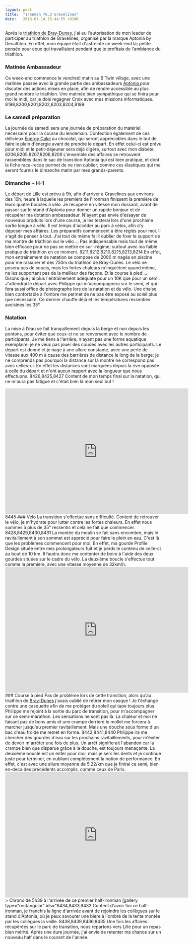 ```yaml
---
layout: post
title:  "Ironman 70.3 Gravelines"
date:   2018-07-14 15:44:55 +0100
---
```

Après le <a href="http://twomoulins.fr/triathlon-braydunes/">triathlon de Bray-Dunes</a>, j'ai eu l'autorisation de mon leader de participer au triathlon de Gravelines, organisé par la marque Aptonia by Decathlon. En effet, mon équipe était d'astreinte ce week-end là; petite pensée pour ceux qui travaillaient pendant que je profitais de l'ambiance du triathlon.

### Matinée Ambassadeur
Ce week-end commence le vendredi matin au B'Twin village, avec une matinée passée avec la grande partie des ambassadeurs <a href="https://www.decathlon.fr/sport/c0-nutrition-sportive/_/N-rinoim" target="_blank" rel="noopener">Aptonia  </a>pour discuter des actions mises en place, afin de rendre accessible au plus grand nombre le triathlon. Une matinée bien sympathique qui se finira pour moi le midi, car je dois regagner Croix avec mes missions informatiques.
8198,8200,8201,8202,8203,8204,8199
### Le samedi préparation
La journée du samedi sera une journée de préparation du matériel nécessaire pour la course du lendemain. Confection également de ces délicieux <a href="https://www.decathlon.fr/energy-cake-chocolat-3x100g-id_8408970.html" target="_blank" rel="noopener">Energy Cake</a> au chocolat, qui seront appréciables dans le but de faire le plein d'énergie avant de prendre le départ. En effet celui-ci est prévu pour midi et le petit-déjeuner sera déjà digéré, surtout avec mon diabète.
8206,8205,8207,8208,8209
L'ensemble des affaires se retrouvent rassemblées dans le sac de transition Aptonia qui est bien pratique, et dont la fiche race-recap permet de ne rien oublier; comme ces élastiques qui me seront fournis le dimanche matin par mes grands-parents.

### Dimanche ~ H-1
Le départ de Lille est prévu à 9h, afin d'arriver à Gravelines aux environs des 10h; heure à laquelle les premiers de l'Ironman finissent la première de leurs quatre boucles à vélo.
Je récupère en vitesse mon dossard, avant de passer sur le stand d'Aptonia pour donner un rapide bonjour et de récupérer ma dotation ambassadeur. N'ayant pas envie d'essayer de nouveaux produits lors d'une course, je les testerai lors d'une prochaine sortie longue à vélo.
Il est temps d'accéder au parc à vélos, afin d'y déposer mes affaires. Les préparatifs commencent à être réglés pour moi. Il s'agit de penser à tout. J'ai tout de même failli oublier de fixer le support de ma montre de triathlon sur le vélo ... Pas indispensable mais tout de même bien efficace pour ne pas se mettre en sur -régime; surtout avec ma faible pratique de triathlon en ce moment.
8211,8212,8210,8215,8213,8214
En effet, mon entrainement de natation se compose de  2000 m nagés en piscine pour me rassurer et des 750m du triathlon de Bray-Dunes.
Le vélo ne posera pas de soucis, mais les fortes chaleurs m'inquiètent quand même, ne les supportant pas de la meilleur des façons. Et la course à pied ... Disons que j'ai plus l'entraînement adéquate pour un 10K que pour un semi.
J'attendrai le départ avec Philippe qui m'accompagnera sur le semi, et qui fera aussi office de photographe lors de la natation et du vélo. Une chaise bien confortable à l'ombre me permet de ne pas être exposé au soleil plus que nécessaire. Ce dernier chauffe déjà et les températures ressenties avoisines les 35°.

### Natation
La mise à l'eau se fait tranquillement depuis la berge et non depuis les pontons, pour éviter que ceux-ci ne se renversent avec le nombre de participants.
Je me tiens à l'arrière, n'ayant pas une forme aquatique exemplaire; je ne veux pas jouer des coudes avec les autres participants.
Le départ est donné et je nage à une allure constante, avec une perte de vitesse aux 400 m à cause des barrières de distance le long de la berge; je ne comprends pas pourquoi la distance sur la montre ne correspond pas avec celles-ci. En effet les distances sont marquées depuis la rive opposée à celle du départ et n'ont aucun rapport avec la longueur que nous effectuons.
8426,8425,8427
Content de mon temps final sur la natation, qui ne m'aura pas fatigué et c'était bien là mon seul but !

<center><iframe src="https://www.strava.com/activities/1674453233/embed/a5aa1ef5b33834b9a335a06b45c2b2e2cccc22c7" width="590" height="405" frameborder="0" scrolling="no"></iframe></center>
8445
### Vélo
La transition s'effectue sans difficulté. Content de retrouver le vélo, je m'hydrate pour lutter contre les fortes chaleurs. En effet nous sommes à plus de 35° ressentis et cela ne fait que commencer.
8428,8429,8430,8431
La montée du moulin se fait sans encombre, mais le ravitaillement à son sommet est apprécié pour faire le plein en eau. C'est là que les problèmes commencent pour moi. En effet, ma gourde Profile Design située entre mes prolongateurs fuit et je perds le contenu de celle-ci au bout de 10 km. Il faudra donc me contenter de boire à l'aide des deux gourdes situées sur le cadre du vélo.
La deuxième boucle s'effectue tout comme la première, avec une vitesse moyenne de 32km/h.

<center><iframe src="https://www.strava.com/activities/1674453571/embed/18182ea5e5096b539d6050832a59941dff8fc267" width="590" height="405" frameborder="0" scrolling="no" data-mce-fragment="1"></iframe></center>
### Course à pied
Pas de problème lors de cette transition, alors qu'au triathlon de <a href="http://twomoulins.fr/triathlon-braydunes/">Bray-Dunes</a> j'avais oublié de retirer mon casque ! Je l'échange contre une casquette afin de me protéger du soleil qui tape toujours plus.
Philippe me rejoint à la sortie du parc de transition, pour m'accompagner sur ce semi-marathon. Les sensations ne sont pas là. La chaleur et moi ne faisant pas de bons amis et une crampe derrière le mollet me forcera à marcher jusqu'au premier ravitaillement. Mais une douche sous forme d'un bac d'eau froide me remet en forme.
8442,8441,8440
Philippe ira me chercher des gourdes d'eau sur les prochains ravitaillements, pour m'éviter de devoir m'arrêter une fois de plus. Un arrêt signifierait l'abandon car la crampe bien que disparue grâce à la douche, est toujours menaçante.
La deuxième boucle est un enfer pour moi, mais je sers les dents et je continue juste pour terminer, en oubliant complètement la notion de performance. En effet, c'est avec une allure moyenne de 5.22/km que je finirai ce semi, bien en-deca des précédents accomplis, comme ceux de Paris.

<center><iframe src="https://www.strava.com/activities/1676206410/embed/d9ec64b2c051e59a62f3c8401a1585473dfa6ed6" width="590" height="405" frameborder="0" scrolling="no" data-mce-fragment="1"></iframe></center>
> Chrono de 5h39 à l'arrivée de ce premier half-ironman
[gallery type="rectangular" ids="8434,8433,8432
Content d'avoir fini ce half-ironman, je franchis la ligne d'arrivée avant de rejoindre les collègues sur le stand d'Aptonia, où je peux savourer une bière à l'ombre de la tente montée par les collègues la veille.
8438,8439,8436,8435
Une fois les affaires récupérées sur le parc de transition, nous repartons vers Lille pour un repas bien mérité. Après une dure journée, j'ai envie de retenter ma chance sur un nouveau half dans le courant de l'année.